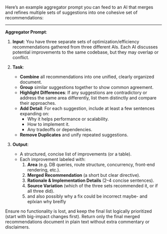 Here’s an example aggregator prompt you can feed to an AI that merges and refines multiple sets of suggestions into one cohesive set of recommendations:

---

**Aggregator Prompt**:

1. **Input**: You have three separate sets of optimization/efficiency recommendations gathered from three different AIs. Each AI discusses potential improvements to the same codebase, but they may overlap or conflict.  

2. **Task**:
   - **Combine** all recommendations into one unified, clearly organized document.  
   - **Group** similar suggestions together to show common agreement.  
   - **Highlight Differences**: If any suggestions are contradictory or address the same area differently, list them distinctly and compare their approaches.  
   - **Add Detail**: For each suggestion, include at least a few sentences expanding on:
     - Why it helps performance or scalability.  
     - How to implement it.  
     - Any tradeoffs or dependencies.  
   - **Remove Duplicates** and unify repeated suggestions.  

3. **Output**:
   - A structured, concise list of improvements (or a table).  
   - Each improvement labeled with:
     1) **Area** (e.g. DB queries, route structure, concurrency, front-end rendering, etc.).  
     2) **Merged Recommendation** (a short but clear directive).  
     3) **Rationale & Implementation Details** (2–4 concise sentences).  
     4) **Source Variation** (which of the three sets recommended it, or if all three did).
     5) and also possibly why a fix could be incorrect maybe- and eplxian why breifly  

Ensure no functionality is lost, and keep the final list logically prioritized (start with big-impact changes first). Return only the final merged recommendations document in plain text without extra commentary or disclaimers.

